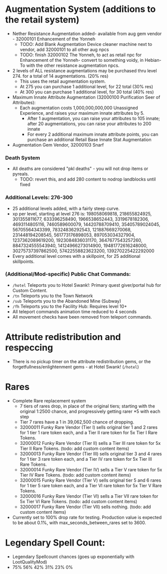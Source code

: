 # Augmentation System (additions to the retail system)
- Nether Resistance Augmentation added- available from aug gem vendor - 32000101 Enhancement of the Yonneh
  - TODO: Add Blank Augmentation Device cleaner machine next to vendor, add 32000101 to all other aug npcs
  - TODO: finish 32000102 The Yonneh, to act as retail npc for Enhancement of the Yonneh- convert to something voidy, in Hebian-To with the other resistance augmentation npcs.
- 2 levels of ALL resistance augmentations may be purchased thru level 274. for a total of 14 augmentations. (20% res)
  - This uses the retail augmentation system.
  - At 275 you can purchase 1 additional level, for 22 total (30% res)
  - At 300 you can purchase 1 additional level, for 30 total (40% res)
- Maximum Innate Attribute Augmentation (32000100 Purification Seer of Attributes):
  - Each augmentation costs 1,000,000,000,000 Unassigned Experience, and raises your maximum innate attributes by 5.
    - After 1 augmentation, you can raise your attributes to 105 innate; after 20 augmentations, you can raise your attributes to 200 innate
    - For every 2 additional maximum innate attribute points, you can purchase an additional Retail Base Innate Stat Augmentation
- Augmentation Gem Vendor, 32000103 Snarf

### Death System
- All deaths are considered "pkl deaths" - you will not drop items or pyreals.
  - TODO: revert this, and add 280 content to nodrop landblocks until fixed

### Additional Levels: 276-300
- 25 additional levels added, with a fairly steep curve.
- xp per level, starting at level 276 is: 198058069818, 218655824925, 301355811677, 633396258490, 1966538652443, 3319678182306, 4693114805116, 7460589600079, 14420788709410, 35405789024045, 56705564343399, 78324836292543, 121887669270068, 231448194208545, 561773176898053, 897053034327904, 1237362089619200, 1923084836031170, 3647677543257260, 8847324555543940, 14124966273014900, 19481772616248000, 30275737397862500, 57422558823623200, 139270225422292000
- Every additional level comes with a skillpoint, for 25 additional skillpoints.

### (Additional/Mod-specific) Public Chat Commands:
- `/hotel` Teleports you to Hotel Swank!: Primary quest giver/portal hub for Custom Content.
- `/tn` Teleports you to the Town Network
- `/sub` Teleports you to the Abandoned Mine (Subway)
- `/fh` Teleports you to the Facility Hub: Requires level 10+
- All teleport commands animation time reduced to 4 seconds
- All movement checks have been removed from teleport commands.

# Attribute redistribution and respeccing
- There is no pickup timer on the attribute redistribution gems, or the forgetfullness/enlightenment gems - at Hotel Swank! (`/hotel`)

# Rares
- Complete Rare replacement system
  - 7 tiers of rares drop, in place of the original tiers; starting with the original 1:2500 chance, and progressively getting rarer *5 with each step
  - Tier 7 rares have a 1 in 39,062,500 chance of dropping.
  - 32000011 Funky Rare Vendor (Tier I) sells original tier 1 and 2 rares for 1 tier 1 rare token each, and a Tier II rare token for 5x Tier I Rare Tokens.
  - 32000012 Funky Rare Vendor (Tier II) sells a Tier III rare token for 5x Tier II Rare Tokens. (todo: add custom content items)
  - 32000013 Funky Rare Vendor (Tier III) sells original tier 3 and 4 rares for 1 tier 3 rare token each, and a Tier IV rare token for 5x Tier III Rare Tokens.
  - 32000014 Funky Rare Vendor (Tier IV) sells a Tier V rare token for 5x Tier IV Rare Tokens. (todo: add custom content items)
  - 32000015 Funky Rare Vendor (Tier V) sells original tier 5 and 6 rares for 1 tier 5 rare token each, and a Tier VI rare token for 5x Tier V Rare Tokens.
  - 32000016 Funky Rare Vendor (Tier VI) sells a Tier VII rare token for 5x Tier VI Rare Tokens. (todo: add custom content items)
  - 32000017 Funky Rare Vendor (Tier VII) sells nothing. (todo: add custom content items)
- Currently set to 100% drop rate for testing. Production value is expected to be about 0.1%, with max_seconds_between_rares set to 3600.

# Legendary Spell Count:
- Legendary Spellcount chances (goes up exponentially with LootQualityMod)
- 75% 56% 42% 31% 23%  0%


